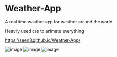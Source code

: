 # Weather-App
A real time weather app for weather around the world

Heavily used css to animate everything

https://seen3.github.io/Weather-App/

![image](https://user-images.githubusercontent.com/63313585/177591801-6770a93f-4a57-4f7f-ad4e-ebc7d6a2e791.png)
![image](https://user-images.githubusercontent.com/63313585/177591911-98f2e90f-1a6f-4719-a13a-1d9b67f60f9d.png)
![image](https://user-images.githubusercontent.com/63313585/177592016-6bd42e75-0b29-4c88-b949-81a9db7a9323.png)
